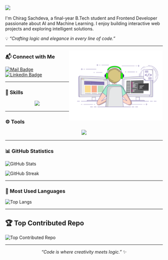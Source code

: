 <img src="https://capsule-render.vercel.app/api?type=waving&color=0:3a8296,100:091519&height=150&text=Hi,%20I'm%20Chirag%20Sachdeva&fontSize=50&fontColor=61DAFB&fontAlignY=45&animation=twinkling&desc=Software%20Engineer%20|%20Problem%20Solver%20|%20Tech%20Enthusiast&descSize=27&descAlignY=85&section=header" />

I'm Chirag Sachdeva, a final-year B.Tech student and Frontend Developer passionate about AI and Machine Learning. I enjoy building interactive web projects and exploring intelligent solutions.


💡 *“Crafting logic and elegance in every line of code.”*

---

<img align="right" alt="Coding" width="300" src="https://raw.githubusercontent.com/devSouvik/devSouvik/master/gif3.gif">


### 📬 Connect with Me

[![Mail Badge](https://img.shields.io/badge/-chiragsachdeva8150@gmail.com-dc2626?style=flat&labelColor=dc2626&logo=gmail&logoColor=white)](#)
[![Linkedin Badge](https://img.shields.io/badge/-Chirag%20Sachdeva-0284c7?style=flat&labelColor=white&logo=linkedin&logoColor=white)](https://www.linkedin.com/in/chirag-sachdeva007/)



---

### 🧠 Skills
<p align="center">
  <a href="https://skillicons.dev">
    <img src="https://skillicons.dev/icons?i=c,js,html,css,nodejs,python,react,nextjs,ts&theme=light" />
  </a>
</p>

---

### ⚙️ Tools
<p align="center">
  <a href="https://skillicons.dev">
    <img src="https://skillicons.dev/icons?i=vscode,git,github,postman&theme=light" />
  </a>
</p>

---

### 📊 GitHub Statistics

![GitHub Stats](https://github-readme-stats.vercel.app/api?username=chirag-xo&theme=react&show_icons=true&hide_border=false)

![GitHub Streak](https://github-readme-streak-stats.herokuapp.com?user=chirag-xo&theme=react&hide_border=false&currStreakNum=61DAFB&sideLabels=61DAFB&currStreakLabel=61DAFB)

---

### 🧩 Most Used Languages

![Top Langs](https://github-readme-stats.vercel.app/api/top-langs/?username=chirag-xo&layout=compact&langs_count=8&theme=react&hide_border=false&custom_title=Most%20Used%20Languages&include_orgs=true)


---


## 🏆 Top Contributed Repo

![Top Contributed Repo](https://github-contributor-stats.vercel.app/api?username=chirag-xo&limit=5&theme=react&combine_all_yearly_contributions=true)

---

<p align="center">
  <i>“Code is where creativity meets logic.”</i> ✨
</p>
